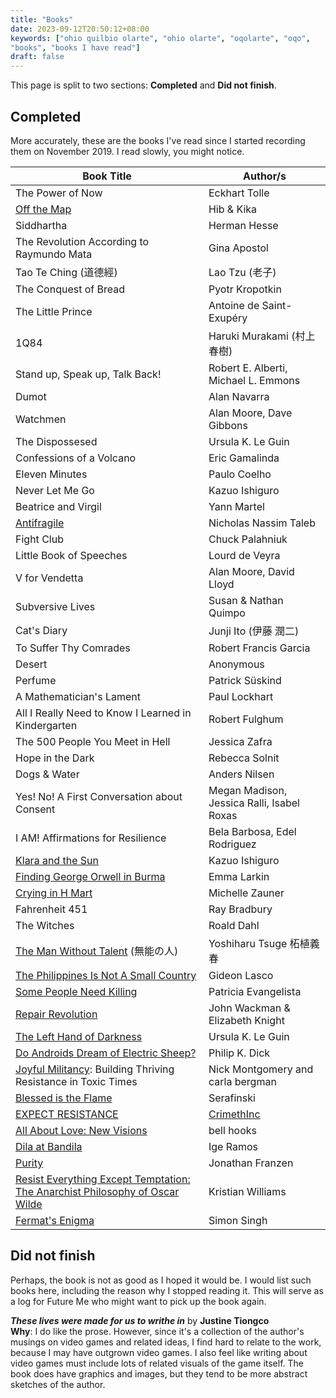 ```yaml
---
title: "Books"
date: 2023-09-12T20:50:12+08:00
keywords: ["ohio quilbio olarte", "ohio olarte", "oqolarte", "oqo",
"books", "books I have read"]
draft: false
---
```


This page is split to two sections: **Completed** and **Did not
finish**.

## Completed

More accurately, these are the books I've read since I started
recording them on November 2019.
I read slowly, you might notice.


| Book Title                                                                                             | Author/s                                   |
|--------------------------------------------------------------------------------------------------------|--------------------------------------------|
| The Power of Now                                                                                       | Eckhart Tolle                              |
| [Off the Map](https://crimethinc.com/books/off-the-map)                                                | Hib & Kika                                 |
| Siddhartha                                                                                             | Herman Hesse                               |
| The Revolution According to Raymundo Mata                                                              | Gina Apostol                               |
| Tao Te Ching (道德經)                                                                                  | Lao Tzu (老子)                             |
| The Conquest of Bread                                                                                  | Pyotr Kropotkin                            |
| The Little Prince                                                                                      | Antoine de Saint-Exupéry                   |
| 1Q84                                                                                                   | Haruki Murakami (村上春樹)                 |
| Stand up, Speak up, Talk Back!                                                                         | Robert E. Alberti, Michael L. Emmons       |
| Dumot                                                                                                  | Alan Navarra                               |
| Watchmen                                                                                               | Alan Moore, Dave Gibbons                   |
| The Dispossesed                                                                                        | Ursula K. Le Guin                          |
| Confessions of a Volcano                                                                               | Eric Gamalinda                             |
| Eleven Minutes                                                                                         | Paulo Coelho                               |
| Never Let Me Go                                                                                        | Kazuo Ishiguro                             |
| Beatrice and Virgil                                                                                    | Yann Martel                                |
| [Antifragile](/antifragile)                                                                            | Nicholas Nassim Taleb                      |
| Fight Club                                                                                             | Chuck Palahniuk                            |
| Little Book of Speeches                                                                                | Lourd de Veyra                             |
| V for Vendetta                                                                                         | Alan Moore, David Lloyd                    |
| Subversive Lives                                                                                       | Susan & Nathan Quimpo                      |
| Cat's Diary                                                                                            | Junji Ito (伊藤 潤二)                      |
| To Suffer Thy Comrades                                                                                 | Robert Francis Garcia                      |
| Desert                                                                                                 | Anonymous                                  |
| Perfume                                                                                                | Patrick Süskind                            |
| A Mathematician's Lament                                                                               | Paul Lockhart                              |
| All I Really Need to Know I Learned in Kindergarten                                                    | Robert Fulghum                             |
| The 500 People You Meet in Hell                                                                        | Jessica Zafra                              |
| Hope in the Dark                                                                                       | Rebecca Solnit                             |
| Dogs & Water                                                                                           | Anders Nilsen                              |
| Yes! No! A First Conversation about Consent                                                            | Megan Madison, Jessica Ralli, Isabel Roxas |
| I AM! Affirmations for Resilience                                                                      | Bela Barbosa, Edel Rodriguez               |
| [Klara and the Sun](/135/#review-of-klara-and-the-sun)                                                 | Kazuo Ishiguro                             |
| [Finding George Orwell in Burma](/139/#review-of-finding-orwell)                                       | Emma Larkin                                |
| [Crying in H Mart](/144/#brief-review-of-crying-in-h-mart)                                             | Michelle Zauner                            |
| Fahrenheit 451                                                                                         | Ray Bradbury                               |
| The Witches                                                                                            | Roald Dahl                                 |
| [The Man Without Talent](/148/#brief-review-of-the-man-without-talent) (無能の人)                      | Yoshiharu Tsuge 柘植義春                   |
| [The Philippines Is Not A Small Country](/149/#brief-review-of-the-philippines-is-not-a-small-country) | Gideon Lasco                               |
| [Some People Need Killing](/151/#brief-review-of-some-people-need-killing)                             | Patricia Evangelista                       |
| [Repair Revolution](/repair)                                                                           | John Wackman & Elizabeth Knight            |
| [The Left Hand of Darkness](/171)                                                                      | Ursula K. Le Guin                          |
| [Do Androids Dream of Electric Sheep?](/194)                                                           | Philip K. Dick                             |
| [Joyful Militancy](/joyful-militancy): Building Thriving Resistance in Toxic Times                     | Nick Montgomery and carla bergman          |
| [Blessed is the Flame](/nihilism/#jouissance)                                                          | Serafinski                                 |
| [EXPECT RESISTANCE](/208/#brief-review-of-expect-resistance)                                           | [CrimethInc](https://crimethinc.com/)      |
| [All About Love: New Visions](/love)                                                                   | bell hooks                                 |
| [Dila at Bandila](/236/#brief-review-of-dila-at-bandila)                                               | Ige Ramos                                  |
| [Purity](/240/#brief-review-of-purity)                                                                 | Jonathan Franzen                           |
| [Resist Everything Except Temptation: The Anarchist Philosophy of Oscar Wilde](/241/#brief-review-of-resist-everything)                            | Kristian Williams
| [Fermat's Enigma](/242/#brief-review-of-fermats-enigma) | Simon Singh |

## Did not finish

Perhaps, the book is not as good as I hoped it would be. I would list
such books here, including the reason why I stopped reading it. This
will serve as a log for Future Me who might want to pick up the book
again.

***These lives were made for us to writhe in*** by **Justine Tiongco**  
**Why**: I do like the prose. However, since it's a collection of the author's
musings on video games and related ideas, I find hard to
relate to the work, because I may have outgrown video games. I
also feel like writing about video games must include lots of
related visuals of the game itself. The book does have
graphics and images, but they tend to be more abstract sketches of the
author.

